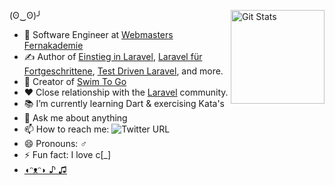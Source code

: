 
<a href="https://github.com/cosnavel"><img alt="Git Stats" src="https://github-readme-stats.vercel.app/api?username=csnavel&show_icons=true" align="right" height="150" /></a>

(ʘ‿ʘ)╯

- 🔭 Software Engineer at [Webmasters Fernakademie](https://www.webmasters-fernakademie.de/)
- ✍️ Author of [Einstieg in Laravel](https://www.webmasters-fernakademie.de/fernlehrgaenge/zertifizierter-php-entwickler.html), [Laravel für Fortgeschrittene](https://www.webmasters-fernakademie.de/fernlehrgaenge/zertifizierter-php-entwickler.html), [Test Driven Laravel](https://www.webmasters-fernakademie.de/fernlehrgaenge/zertifizierter-php-entwickler.html), and more.
- 🚀 Creator of [Swim To Go](https://swimtogoapp.de/)
- ❤️  Close relationship with the [Laravel](https://laravel.com) community.
- 📚 I’m currently learning Dart & exercising Kata's
- 💬 Ask me about anything
- 📫 How to reach me: <img alt="Twitter URL" src="https://img.shields.io/twitter/url?url=https%3A%2F%2Ftwitter.com%2Fniclaskahlmeier">
- 😄 Pronouns: ♂
- ⚡ Fun fact: I love c[_]
- [◖ᵔᴥᵔ◗ ♪ ♫ ](https://soundcloud.com/freemusicforvlogs/sets/travel-vlog-music)
<!--
<img width="20%" align="right" src="https://www.dropbox.com/s/4n76o1mk5mc4qov/frontend-designer.png?raw=1"/>

<!--[![Cosnavels's github stats](https://github-readme-stats.vercel.app/api?username=cosnavel)](https://github.com/anuraghazra/github-readme-stats)-->
<!--[![Top Langs](https://github-readme-stats.vercel.app/api/top-langs/?username=cosnavel&layout=compact)](https://github.com/anuraghazra/github-readme-stats)-->


